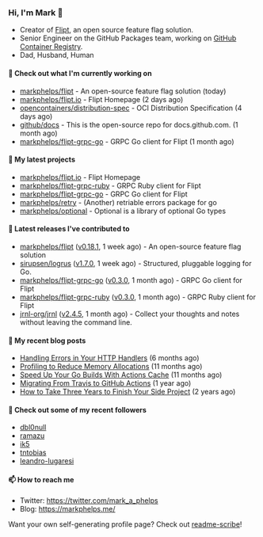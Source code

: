 ### Hi, I'm Mark 👋

* Creator of [Flipt](https://github.com/markphelps/flipt), an open source feature flag solution.
* Senior Engineer on the GitHub Packages team, working on [GitHub Container Registry](https://github.blog/2020-09-01-introducing-github-container-registry/).
* Dad, Husband, Human

#### 👷 Check out what I'm currently working on

- [markphelps/flipt](https://github.com/markphelps/flipt) - An open-source feature flag solution (today)
- [markphelps/flipt.io](https://github.com/markphelps/flipt.io) - Flipt Homepage (2 days ago)
- [opencontainers/distribution-spec](https://github.com/opencontainers/distribution-spec) - OCI Distribution Specification (4 days ago)
- [github/docs](https://github.com/github/docs) - This is the open-source repo for docs.github.com.  (1 month ago)
- [markphelps/flipt-grpc-go](https://github.com/markphelps/flipt-grpc-go) - GRPC Go client for Flipt (1 month ago)

#### 🌱 My latest projects

- [markphelps/flipt.io](https://github.com/markphelps/flipt.io) - Flipt Homepage
- [markphelps/flipt-grpc-ruby](https://github.com/markphelps/flipt-grpc-ruby) - GRPC Ruby client for Flipt
- [markphelps/flipt-grpc-go](https://github.com/markphelps/flipt-grpc-go) - GRPC Go client for Flipt
- [markphelps/retry](https://github.com/markphelps/retry) - (Another) retriable errors package for go
- [markphelps/optional](https://github.com/markphelps/optional) - Optional is a library of optional Go types

#### 🔭 Latest releases I've contributed to

- [markphelps/flipt](https://github.com/markphelps/flipt) ([v0.18.1](https://github.com/markphelps/flipt/releases/tag/v0.18.1), 1 week ago) - An open-source feature flag solution
- [sirupsen/logrus](https://github.com/sirupsen/logrus) ([v1.7.0](https://github.com/sirupsen/logrus/releases/tag/v1.7.0), 1 week ago) - Structured, pluggable logging for Go.
- [markphelps/flipt-grpc-go](https://github.com/markphelps/flipt-grpc-go) ([v0.3.0](https://github.com/markphelps/flipt-grpc-go/releases/tag/v0.3.0), 1 month ago) - GRPC Go client for Flipt
- [markphelps/flipt-grpc-ruby](https://github.com/markphelps/flipt-grpc-ruby) ([v0.3.0](https://github.com/markphelps/flipt-grpc-ruby/releases/tag/v0.3.0), 1 month ago) - GRPC Ruby client for Flipt
- [jrnl-org/jrnl](https://github.com/jrnl-org/jrnl) ([v2.4.5](https://github.com/jrnl-org/jrnl/releases/tag/v2.4.5), 1 month ago) - Collect your thoughts and notes without leaving the command line.

#### 📜 My recent blog posts

- [Handling Errors in Your HTTP Handlers](https://markphelps.me/2020/04/handling-errors-in-your-http-handlers/) (6 months ago)
- [Profiling to Reduce Memory Allocations](https://markphelps.me/2019/11/profiling-to-reduce-memory-allocations/) (11 months ago)
- [Speed Up Your Go Builds With Actions Cache](https://markphelps.me/2019/11/speed-up-your-go-builds-with-actions-cache/) (11 months ago)
- [Migrating From Travis to GitHub Actions](https://markphelps.me/2019/09/migrating-from-travis-to-github-actions/) (1 year ago)
- [How to Take Three Years to Finish Your Side Project](https://markphelps.me/2019/04/how-to-take-three-years-to-finish-your-side-project/) (2 years ago)

#### 👯 Check out some of my recent followers

- [dbl0null](https://github.com/dbl0null)
- [ramazu](https://github.com/ramazu)
- [ik5](https://github.com/ik5)
- [tntobias](https://github.com/tntobias)
- [leandro-lugaresi](https://github.com/leandro-lugaresi)

#### 📫 How to reach me

- Twitter: https://twitter.com/mark_a_phelps
- Blog: https://markphelps.me/

Want your own self-generating profile page? Check out [readme-scribe](https://github.com/muesli/readme-scribe)!
